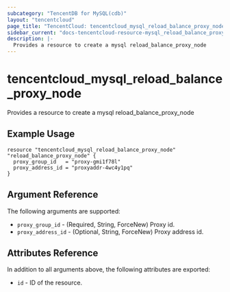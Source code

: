 ```yaml
---
subcategory: "TencentDB for MySQL(cdb)"
layout: "tencentcloud"
page_title: "TencentCloud: tencentcloud_mysql_reload_balance_proxy_node"
sidebar_current: "docs-tencentcloud-resource-mysql_reload_balance_proxy_node"
description: |-
  Provides a resource to create a mysql reload_balance_proxy_node
---
```


# tencentcloud_mysql_reload_balance_proxy_node

Provides a resource to create a mysql reload_balance_proxy_node

## Example Usage

```hcl
resource "tencentcloud_mysql_reload_balance_proxy_node" "reload_balance_proxy_node" {
  proxy_group_id   = "proxy-gmi1f78l"
  proxy_address_id = "proxyaddr-4wc4y1pq"
}
```

## Argument Reference

The following arguments are supported:

* `proxy_group_id` - (Required, String, ForceNew) Proxy id.
* `proxy_address_id` - (Optional, String, ForceNew) Proxy address id.

## Attributes Reference

In addition to all arguments above, the following attributes are exported:

* `id` - ID of the resource.



